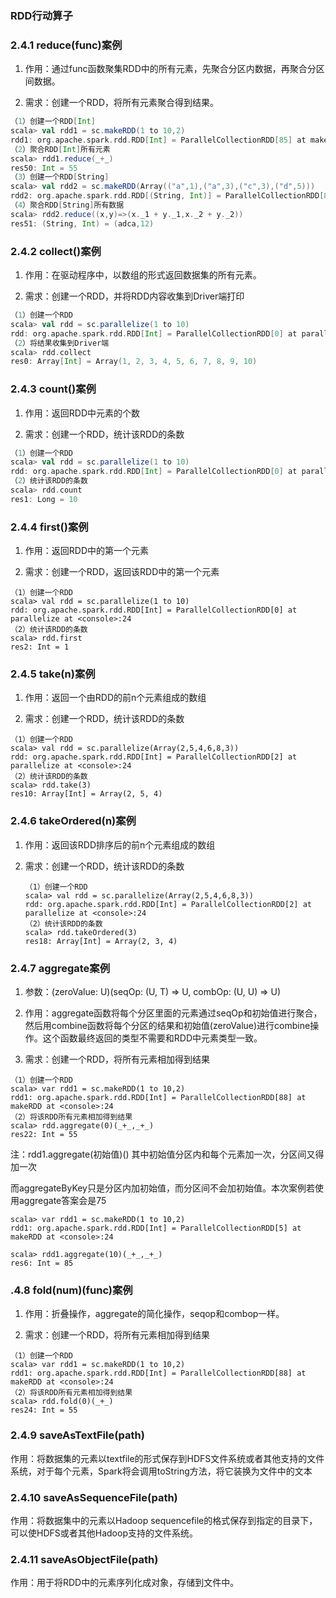 ### RDD行动算子

### 2.4.1 reduce(func)案例

1. 作用：通过func函数聚集RDD中的所有元素，先聚合分区内数据，再聚合分区间数据。

2. 需求：创建一个RDD，将所有元素聚合得到结果。

```scala
（1）创建一个RDD[Int]
scala> val rdd1 = sc.makeRDD(1 to 10,2)
rdd1: org.apache.spark.rdd.RDD[Int] = ParallelCollectionRDD[85] at makeRDD at <console>:24
（2）聚合RDD[Int]所有元素
scala> rdd1.reduce(_+_)
res50: Int = 55
（3）创建一个RDD[String]
scala> val rdd2 = sc.makeRDD(Array(("a",1),("a",3),("c",3),("d",5)))
rdd2: org.apache.spark.rdd.RDD[(String, Int)] = ParallelCollectionRDD[86] at makeRDD at <console>:24
（4）聚合RDD[String]所有数据
scala> rdd2.reduce((x,y)=>(x._1 + y._1,x._2 + y._2))
res51: (String, Int) = (adca,12)

```

### 2.4.2 collect()案例

1. 作用：在驱动程序中，以数组的形式返回数据集的所有元素。

2. 需求：创建一个RDD，并将RDD内容收集到Driver端打印

```scala
（1）创建一个RDD
scala> val rdd = sc.parallelize(1 to 10)
rdd: org.apache.spark.rdd.RDD[Int] = ParallelCollectionRDD[0] at parallelize at <console>:24
（2）将结果收集到Driver端
scala> rdd.collect
res0: Array[Int] = Array(1, 2, 3, 4, 5, 6, 7, 8, 9, 10)   

```

### 2.4.3 count()案例

1. 作用：返回RDD中元素的个数

2. 需求：创建一个RDD，统计该RDD的条数

```scala
（1）创建一个RDD
scala> val rdd = sc.parallelize(1 to 10)
rdd: org.apache.spark.rdd.RDD[Int] = ParallelCollectionRDD[0] at parallelize at <console>:24
（2）统计该RDD的条数
scala> rdd.count
res1: Long = 10

```

### 2.4.4 first()案例

1. 作用：返回RDD中的第一个元素

2. 需求：创建一个RDD，返回该RDD中的第一个元素

```
（1）创建一个RDD
scala> val rdd = sc.parallelize(1 to 10)
rdd: org.apache.spark.rdd.RDD[Int] = ParallelCollectionRDD[0] at parallelize at <console>:24
（2）统计该RDD的条数
scala> rdd.first
res2: Int = 1

```

### 2.4.5 take(n)案例

1. 作用：返回一个由RDD的前n个元素组成的数组

2. 需求：创建一个RDD，统计该RDD的条数

```
（1）创建一个RDD
scala> val rdd = sc.parallelize(Array(2,5,4,6,8,3))
rdd: org.apache.spark.rdd.RDD[Int] = ParallelCollectionRDD[2] at parallelize at <console>:24
（2）统计该RDD的条数
scala> rdd.take(3)
res10: Array[Int] = Array(2, 5, 4)

```

### 2.4.6 takeOrdered(n)案例

1. 作用：返回该RDD排序后的前n个元素组成的数组

2. 需求：创建一个RDD，统计该RDD的条数

   ```
   （1）创建一个RDD
   scala> val rdd = sc.parallelize(Array(2,5,4,6,8,3))
   rdd: org.apache.spark.rdd.RDD[Int] = ParallelCollectionRDD[2] at parallelize at <console>:24
   （2）统计该RDD的条数
   scala> rdd.takeOrdered(3)
   res18: Array[Int] = Array(2, 3, 4)
   
   ```

   

### 2.4.7 aggregate案例

1. 参数：(zeroValue: U)(seqOp: (U, T) ⇒ U, combOp: (U, U) ⇒ U)

2. 作用：aggregate函数将每个分区里面的元素通过seqOp和初始值进行聚合，然后用combine函数将每个分区的结果和初始值(zeroValue)进行combine操作。这个函数最终返回的类型不需要和RDD中元素类型一致。

3. 需求：创建一个RDD，将所有元素相加得到结果

```
（1）创建一个RDD
scala> var rdd1 = sc.makeRDD(1 to 10,2)
rdd1: org.apache.spark.rdd.RDD[Int] = ParallelCollectionRDD[88] at makeRDD at <console>:24
（2）将该RDD所有元素相加得到结果
scala> rdd.aggregate(0)(_+_,_+_)
res22: Int = 55

```

注：rdd1.aggregate(初始值)() 其中初始值分区内和每个元素加一次，分区间又得加一次

​      而aggregateByKey只是分区内加初始值，而分区间不会加初始值。本次案例若使用aggregate答案会是75

```
scala> var rdd1 = sc.makeRDD(1 to 10,2)
rdd1: org.apache.spark.rdd.RDD[Int] = ParallelCollectionRDD[5] at makeRDD at <console>:24

scala> rdd1.aggregate(10)(_+_,_+_)
res6: Int = 85
```

### .4.8 fold(num)(func)案例

1. 作用：折叠操作，aggregate的简化操作，seqop和combop一样。

2. 需求：创建一个RDD，将所有元素相加得到结果

```
（1）创建一个RDD
scala> var rdd1 = sc.makeRDD(1 to 10,2)
rdd1: org.apache.spark.rdd.RDD[Int] = ParallelCollectionRDD[88] at makeRDD at <console>:24
（2）将该RDD所有元素相加得到结果
scala> rdd.fold(0)(_+_)
res24: Int = 55

```

### 2.4.9 saveAsTextFile(path)

作用：将数据集的元素以textfile的形式保存到HDFS文件系统或者其他支持的文件系统，对于每个元素，Spark将会调用toString方法，将它装换为文件中的文本

### 2.4.10 saveAsSequenceFile(path) 

作用：将数据集中的元素以Hadoop sequencefile的格式保存到指定的目录下，可以使HDFS或者其他Hadoop支持的文件系统。

### 2.4.11 saveAsObjectFile(path) 

作用：用于将RDD中的元素序列化成对象，存储到文件中。